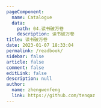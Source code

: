 ```yaml
---
pageComponent: 
  name: Catalogue
  data: 
    path: 04.读书破万卷
    description: 读书破万卷
title: 读书破万卷
date: 2023-01-07 18:33:04
permalink: /readbook/
sidebar: false
article: false
comment: false
editLink: false
description: null
author: 
  name: zhengwenfeng
  link: https://github.com/tenqaz
---
```

